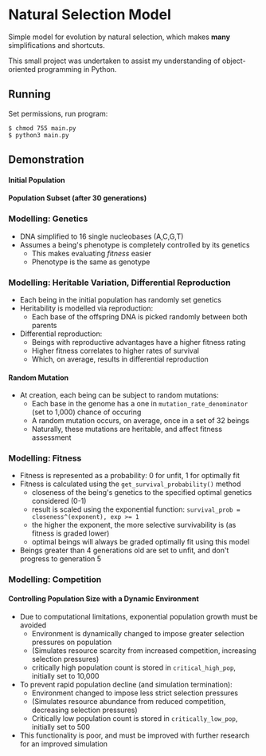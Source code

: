 # Natural Selection Model
Simple model for evolution by natural selection, which makes **many** simplifications and shortcuts.

This small project was undertaken to assist my understanding of object-oriented programming in Python.

## Running 
Set permissions, run program: 
```
$ chmod 755 main.py
$ python3 main.py
```

## Demonstration 

#### Initial Population

#### Population Subset (after 30 generations)


### Modelling: Genetics 
* DNA simplified to 16 single nucleobases (A,C,G,T)
* Assumes a being's phenotype is completely controlled by its genetics 
  * This makes evaluating *fitness* easier
  * Phenotype is the same as genotype

### Modelling: Heritable Variation, Differential Reproduction
* Each being in the initial population has randomly set genetics
* Heritability is modelled via reproduction:
  * Each base of the offspring DNA is picked randomly between both parents
* Differential reproduction:
  * Beings with reproductive advantages have a higher fitness rating
  * Higher fitness correlates to higher rates of survival
  * Which, on average, results in differential reproduction
#### Random Mutation
* At creation, each being can be subject to random mutations:
  * Each base in the genome has a one in `mutation_rate_denominator` (set to 1,000) chance of occuring
  * A random mutation occurs, on average, once in a set of 32 beings
  * Naturally, these mutations are heritable, and affect fitness assessment

### Modelling: Fitness
* Fitness is represented as a probability: 0 for unfit, 1 for optimally fit
* Fitness is calculated using the `get_survival_probability()` method
  * closeness of the being's genetics to the specified optimal genetics considered (0-1)
  * result is scaled using the exponential function: `survival_prob = closeness^(exponent), exp >= 1`
  * the higher the exponent, the more selective survivability is (as fitness is graded lower)
  * optimal beings will always be graded optimally fit using this model
* Beings greater than 4 generations old are set to unfit, and don't progress to generation 5

### Modelling: Competition
#### Controlling Population Size with a Dynamic Environment
* Due to computational limitations, exponential population growth must be avoided
  * Environment is dynamically changed to impose greater selection pressures on population
  * (Simulates resource scarcity from increased competition, increasing selection pressures)
  * critically high population count is stored in `critical_high_pop`, initially set to 10,000
* To prevent rapid population decline (and simulation termination):
  * Environment changed to impose less strict selection pressures
  * (Simulates resource abundance from reduced competition, decreasing selection pressures)
  * Critically low population count is stored in `critically_low_pop`, initially set to 500
* This functionality is poor, and must be improved with further research for an improved simulation
